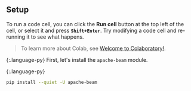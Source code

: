 <!--
Licensed under the Apache License, Version 2.0 (the "License");
you may not use this file except in compliance with the License.
You may obtain a copy of the License at

http://www.apache.org/licenses/LICENSE-2.0

Unless required by applicable law or agreed to in writing, software
distributed under the License is distributed on an "AS IS" BASIS,
WITHOUT WARRANTIES OR CONDITIONS OF ANY KIND, either express or implied.
See the License for the specific language governing permissions and
limitations under the License.
-->

## Setup

To run a code cell, you can click the **Run cell** button at the top left of the cell,
or select it and press **`Shift+Enter`**.
Try modifying a code cell and re-running it to see what happens.

> To learn more about Colab, see
> [Welcome to Colaboratory!](https://colab.sandbox.google.com/notebooks/welcome.ipynb).

{:.language-py}
First, let's install the `apache-beam` module.

{:.language-py}
```sh
pip install --quiet -U apache-beam
```
